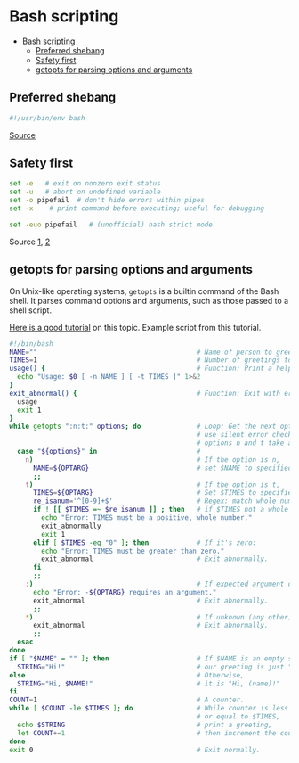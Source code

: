 # Bash scripting
- [Bash scripting](#bash-scripting)
  - [Preferred shebang](#preferred-shebang)
  - [Safety first](#safety-first)
  - [getopts for parsing options and arguments](#getopts-for-parsing-options-and-arguments)

## Preferred shebang

```sh
#!/usr/bin/env bash
```

[Source](https://stackoverflow.com/a/10383546/3998252)


## Safety first

```sh
set -e   # exit on nonzero exit status
set -u   # abort on undefined variable
set -o pipefail  # don't hide errors within pipes
set -x    # print command before executing; useful for debugging

set -euo pipefail   # (unofficial) bash strict mode
```

Source [1](https://vaneyckt.io/posts/safer_bash_scripts_with_set_euxo_pipefail/), [2](http://redsymbol.net/articles/unofficial-bash-strict-mode/)


## getopts for parsing options and arguments

On Unix-like operating systems, `getopts` is a builtin command of the Bash shell. It parses command options and arguments, such as those passed to a shell script.

[Here is a good tutorial](https://www.computerhope.com/unix/bash/getopts.htm) on this topic. Example script from this tutorial.

```sh
#!/bin/bash
NAME=""                                        # Name of person to greet.
TIMES=1                                        # Number of greetings to give.
usage() {                                      # Function: Print a help message.
  echo "Usage: $0 [ -n NAME ] [ -t TIMES ]" 1>&2
}
exit_abnormal() {                              # Function: Exit with error.
  usage
  exit 1
}
while getopts ":n:t:" options; do              # Loop: Get the next option;
                                               # use silent error checking;
                                               # options n and t take arguments.
  case "${options}" in                         #
    n)                                         # If the option is n,
      NAME=${OPTARG}                           # set $NAME to specified value.
      ;;
    t)                                         # If the option is t,
      TIMES=${OPTARG}                          # Set $TIMES to specified value.
      re_isanum='^[0-9]+$'                     # Regex: match whole numbers only
      if ! [[ $TIMES =~ $re_isanum ]] ; then   # if $TIMES not a whole number:
        echo "Error: TIMES must be a positive, whole number."
        exit_abnormally
        exit 1
      elif [ $TIMES -eq "0" ]; then            # If it's zero:
        echo "Error: TIMES must be greater than zero."
        exit_abnormal                          # Exit abnormally.
      fi
      ;;
    :)                                         # If expected argument omitted:
      echo "Error: -${OPTARG} requires an argument."
      exit_abnormal                            # Exit abnormally.
      ;;
    *)                                         # If unknown (any other) option:
      exit_abnormal                            # Exit abnormally.
      ;;
  esac
done
if [ "$NAME" = "" ]; then                      # If $NAME is an empty string,
  STRING="Hi!"                                 # our greeting is just "Hi!"
else                                           # Otherwise,
  STRING="Hi, $NAME!"                          # it is "Hi, (name)!"
fi
COUNT=1                                        # A counter.
while [ $COUNT -le $TIMES ]; do                # While counter is less than
                                               # or equal to $TIMES,
  echo $STRING                                 # print a greeting,
  let COUNT+=1                                 # then increment the counter.
done
exit 0                                         # Exit normally.
```
